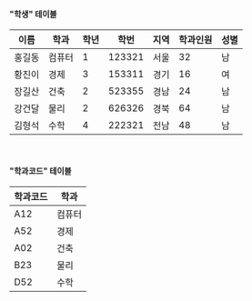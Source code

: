 #### "학생" 테이블

|이름|학과|학년|학번|지역|학과인원|성별|
|---|---|---|---|---|---|---|
|홍길동|컴퓨터|1|123321|서울|32|남|
|황진이|경제|3|153311|경기|16|여|
|장길산|건축|2|523355|경남|24|남|
|강건달|물리|2|626326|경북|64|남|
|김형석|수학|4|222321|전남|48|남|

</br>


#### "학과코드" 테이블

|학과코드|학과|
|---|---|
|A12|컴퓨터|
|A52|경제|
|A02|건축|
|B23|물리|
|D52|수학|

